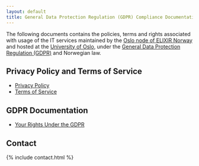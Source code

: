 ```yaml
---
layout: default
title: General Data Protection Regulation (GDPR) Compliance Documentation for ELIXIR Oslo services
---
```


The following documents contains the policies, terms and rights associated with usage of the IT services maintained by the 
[Oslo node of ELIXIR Norway](https://elixir.no/organization/organisation/elixir-uio) and 
hosted at the [University of Oslo](https://uio.no), under the 
[General Data Protection Regulation (GDPR)](https://gdpr-info.eu/) and Norwegian law.

## Privacy Policy and Terms of Service

- [Privacy Policy](./privacy-policy.html)
- [Terms of Service](./tos.html)

## GDPR Documentation

- [Your Rights Under the GDPR](./gdpr-rights.html)

<!---
- [Legitimate Interest Analyses](./lia/)
- [Data Storage and Access](./gdpr-docs.html)
- [Data Processing Activities Register](./dpa/)
-->

## Contact

{% include contact.html %}
